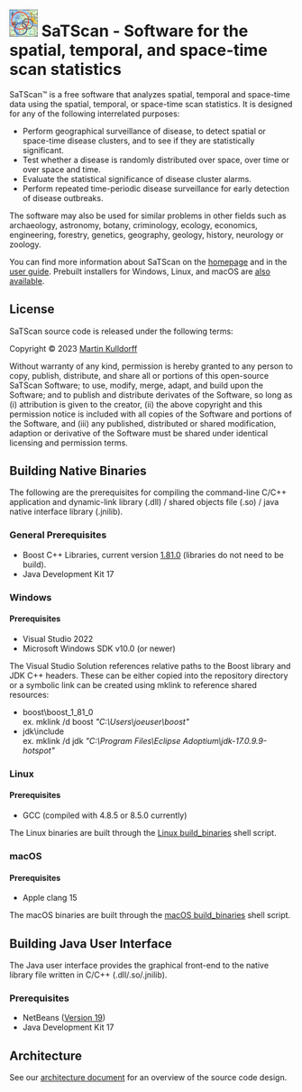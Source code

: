 <img src="installers/resources/SaTScan.gif" alt="drawing" width="50"/> SaTScan - Software for the spatial, temporal, and space-time scan statistics
====
SaTScan™ is a free software that analyzes spatial, temporal and space-time data using the spatial, temporal, or space-time scan statistics. It is designed for any of the following interrelated purposes:

-   Perform geographical surveillance of disease, to detect spatial or space-time disease clusters, and to see if they are statistically significant.
-  Test whether a disease is randomly distributed over space, over time or over space and time.
-   Evaluate the statistical significance of disease cluster alarms.
-   Perform repeated time-periodic disease surveillance for early detection of disease outbreaks.

The software may also be used for similar problems in other fields such as archaeology, astronomy, botany, criminology, ecology, economics, engineering, forestry, genetics, geography, geology, history, neurology or zoology.

You can find more information about SaTScan on the <a target="_blank" href="https://www.satscan.org/">homepage</a> and in the <a target="_blank" href="https://www.satscan.org/cgi-bin/satscan/register.pl/SaTScan_Users_Guide.pdf?todo=process_userguide_download">user guide</a>. Prebuilt installers for Windows, Linux, and macOS are <a target="_blank" href="https://www.satscan.org/download.html">also available</a>.


License
-------

SaTScan source code is released under the following terms:

Copyright &copy; 2023 [Martin Kulldorff](mailto:kulldorff@satscan.org)

Without warranty of any kind, permission is hereby granted to any person to copy, publish, distribute, and share all or portions of this open-source SaTScan Software; to use, modify, merge, adapt, and build upon the Software; and to publish and distribute derivates of the Software, so long as (i) attribution is given to the creator, (ii) the above copyright and this permission notice is included with all copies of the Software and portions of the Software, and (iii) any published, distributed or shared modification, adaption or derivative of the Software must be shared under identical licensing and permission terms.

Building Native Binaries
-----------
The following are the prerequisites for compiling the command-line C/C++ application and dynamic-link library (.dll) / shared objects file (.so) / java native interface library (.jnilib). 
### General Prerequisites
- Boost C++ Libraries, current version <a target="_blank" href="https://www.boost.org/users/history/version_1_81_0.html">1.81.0</a> (libraries do not need to be build).
- Java Development Kit 17
### Windows
#### Prerequisites
- Visual Studio 2022
- Microsoft Windows SDK v10.0 (or newer)

The Visual Studio Solution references relative paths to the Boost library and JDK C++ headers. These can be either copied into the repository directory or a symbolic link can be created using mklink to reference shared resources:
- boost\boost_1_81_0\
 ex. mklink /d boost *"C:\Users\joeuser\boost"*
- jdk\include\
  ex. mklink /d jdk *"C:\Program Files\Eclipse Adoptium\jdk-17.0.9.9-hotspot"*
### Linux
#### Prerequisites
- GCC (compiled with 4.8.5 or 8.5.0 currently)

The Linux binaries are built through the [Linux build_binaries](scripts/linux/build_binaries) shell script.
### macOS
#### Prerequisites
- Apple clang 15

The macOS binaries are built through the [macOS build_binaries](scripts/mac/build_binaries) shell script.

Building Java User Interface
-----------
The Java user interface provides the graphical front-end to the native library file written in C/C++ (.dll/.so/.jnilib).
### Prerequisites
- NetBeans (<a target="_blank" href="https://netbeans.apache.org/">Version 19</a>)
- Java Development Kit 17

Architecture
-----------
See our [architecture document](architectural.md) for an overview of the source code design.
